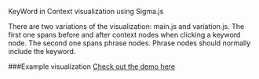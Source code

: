 KeyWord in Context visualization using Sigma.js

There are two variations of the visualization: main.js and variation.js. The first one spans before and after context nodes when clicking a keyword node. 
The second one spans phrase nodes. Phrase nodes should normally include the keyword. 

###Example visualization
[Check out the demo here](http://artturisipila.github.io/SigmaKWIC)